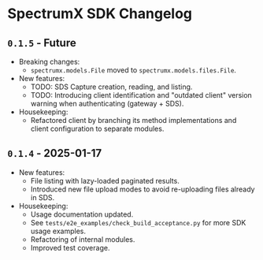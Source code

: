 # SpectrumX SDK Changelog

## `0.1.5` - Future

+ Breaking changes:
    + `spectrumx.models.File` moved to `spectrumx.models.files.File`.
+ New features:
    + TODO: SDS Capture creation, reading, and listing.
    + TODO: Introducing client identification and "outdated client" version warning when authenticating (gateway + SDS).
+ Housekeeping:
    + Refactored client by branching its method implementations and client configuration to separate modules.

## `0.1.4` - 2025-01-17

+ New features:
    + File listing with lazy-loaded paginated results.
    + Introduced new file upload modes to avoid re-uploading files already in SDS.
+ Housekeeping:
    + Usage documentation updated.
    + See `tests/e2e_examples/check_build_acceptance.py` for more SDK usage examples.
    + Refactoring of internal modules.
    + Improved test coverage.
